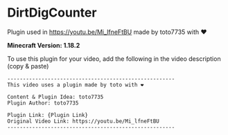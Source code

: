 # DirtDigCounter

Plugin used in https://youtu.be/Mi_lfneFtBU made by toto7735 with ❤

**Minecraft Version: 1.18.2**

To use this plugin for your video, add the following in the video description (copy & paste)

```
------------------------------------------------------
This video uses a plugin made by toto with ❤

Content & Plugin Idea: toto7735
Plugin Author: toto7735

Plugin Link: {Plugin Link}
Original Video Link: https://youtu.be/Mi_lfneFtBU
------------------------------------------------------
```

